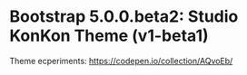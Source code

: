 # Bootstrap 5.0.0.beta2: Studio KonKon Theme (v1-beta1)

Theme ecperiments: https://codepen.io/collection/AQvoEb/
